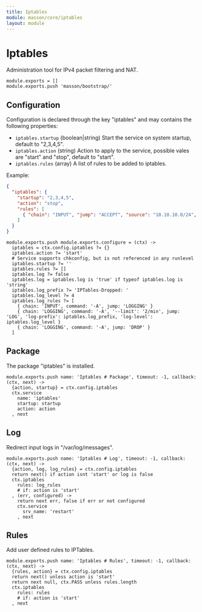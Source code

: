 ```yaml
---
title: Iptables
module: masson/core/iptables
layout: module
---
```


# Iptables

Administration tool for IPv4 packet filtering and NAT.

    module.exports = []
    module.exports.push 'masson/bootstrap/'

## Configuration

Configuration is declared through the key "iptables" and may contains the following properties:   

*   `iptables.startup` (boolean|string)
    Start the service on system startup, default to "2,3,4,5".
*   `iptables.action` (string)
    Action to apply to the service, possible vales are "start" and "stop",
    default to "start".
*   `iptables.rules` (array)
    A list of rules to be added to iptables.

Example:
```json
{
  "iptables": {
    "startup": "2,3,4,5",
    "action": "stop",
    "rules": [
      { "chain": "INPUT", "jump": "ACCEPT", "source": "10.10.10.0/24", "comment": "Local" }
    ]
  }
}
```

    module.exports.push module.exports.configure = (ctx) ->
      iptables = ctx.config.iptables ?= {}
      iptables.action ?= 'start'
      # Service supports chkconfig, but is not referenced in any runlevel
      iptables.startup ?= ''
      iptables.rules ?= []
      iptables.log ?= false
      iptables.log = iptables.log is 'true' if typeof iptables.log is 'string'
      iptables.log_prefix ?= 'IPTables-Dropped: '
      iptables.log_level ?= 4
      iptables.log_rules ?= [
        { chain: 'INPUT', command: '-A', jump: 'LOGGING' }
        { chain: 'LOGGING', command: '-A', '--limit': '2/min', jump: 'LOG', 'log-prefix': iptables.log_prefix, 'log-level': iptables.log_level }
        { chain: 'LOGGING', command: '-A', jump: 'DROP' }
      ]

## Package

The package "iptables" is installed.

    module.exports.push name: 'Iptables # Package', timeout: -1, callback: (ctx, next) ->
      {action, startup} = ctx.config.iptables
      ctx.service
        name: 'iptables'
        startup: startup
        action: action
      , next

## Log

Redirect input logs in "/var/log/messages".

    module.exports.push name: 'Iptables # Log', timeout: -1, callback: (ctx, next) ->
      {action, log, log_rules} = ctx.config.iptables
      return next() if action isnt 'start' or log is false
      ctx.iptables
        rules: log_rules
        # if: action is 'start'
      , (err, configured) ->
        return next err, false if err or not configured
        ctx.service
          srv_name: 'restart'
        , next

## Rules

Add user defined rules to IPTables.

    module.exports.push name: 'Iptables # Rules', timeout: -1, callback: (ctx, next) ->
      {rules, action} = ctx.config.iptables
      return next() unless action is 'start'
      return next null, ctx.PASS unless rules.length
      ctx.iptables
        rules: rules
        # if: action is 'start'
      , next

